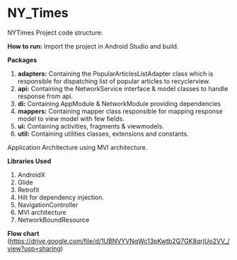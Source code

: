# NY_Times

NYTimes Project code structure:

<b>How to run:</b>
Import the project in Android Studio and build.

<b>Packages</b>

  1. <b>adapters:</b>    Containing the PopularArticlesListAdapter class which is responsible for dispatching list of popular articles to recyclerview.
  2. <b>api:</b>         Containing the NetworkService interface & model classes to handle response from api.
  3. <b>di:</b>          Containing AppModule & NetworkModule providing dependencies
  4. <b>mappers:</b> 	 Containing mapper class responsible for mapping response model to view model with few fields.
  5. <b>ui:</b>		 Containing activities, fragments & viewmodels.
  6. <b>util:</b>     	 Containing utilities classes, extensions and constants.
  

Application Architecture using MVI architecture.

<b>Libraries Used</b>
  1. AndroidX
  2. Glide
  3. Retrofit
  4. Hilt for dependency injection.
  5. NavigationController
  6. MVI architecture
  7. NetworkBoundResource


<b>Flow chart</b> (https://drive.google.com/file/d/1UBNVYVNqWc13pKwtb2Q7GK8qrjUo2VV_/view?usp=sharing)


